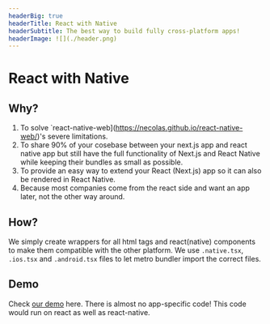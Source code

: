 ```yaml
---
headerBig: true
headerTitle: React with Native
headerSubtitle: The best way to build fully cross-platform apps!
headerImage: ![](./header.png)
---
```


# React with Native

## Why?

1. To solve `react-native-web](https://necolas.github.io/react-native-web/)'s severe limitations.
2. To share 90% of your cosebase between your next.js app and react native app but still have the full functionality of Next.js and React Native while keeping their bundles as small as possible.
3. To provide an easy way to extend your React (Next.js) app so it can also be rendered in React Native.
4. Because most companies come from the react side and want an app later, not the other way around.

## How?

We simply create wrappers for all html tags and react(native) components to make them compatible with the other platform. We use `.native.tsx`, `.ios.tsx` and `.android.tsx` files to let metro bundler import the correct files.

## Demo

Check [our demo](https://demo.reactwithnative.com) here. There is almost no app-specific code! This code would run on react as well as react-native.
